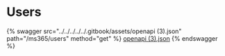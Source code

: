 # Users

{% swagger src="../../../../../.gitbook/assets/openapi (3).json" path="/ms365/users" method="get" %}
[openapi (3).json](<../../../../../.gitbook/assets/openapi (3).json>)
{% endswagger %}
